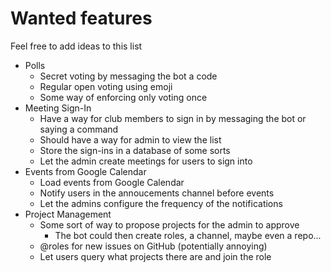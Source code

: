 # Wanted features

Feel free to add ideas to this list

- Polls
  - Secret voting by messaging the bot a code
  - Regular open voting using emoji
  - Some way of enforcing only voting once
- Meeting Sign-In
  - Have a way for club members to sign in by messaging the bot or saying a command
  - Should have a way for admin to view the list
  - Store the sign-ins in a database of some sorts
  - Let the admin create meetings for users to sign into
- Events from Google Calendar
  - Load events from Google Calendar
  - Notify users in the annoucements channel before events
  - Let the admins configure the frequency of the notifications
- Project Management
  - Some sort of way to propose projects for the admin to approve
    - The bot could then create roles, a channel, maybe even a repo...
  - @roles for new issues on GitHub (potentially annoying)
  - Let users query what projects there are and join the role
